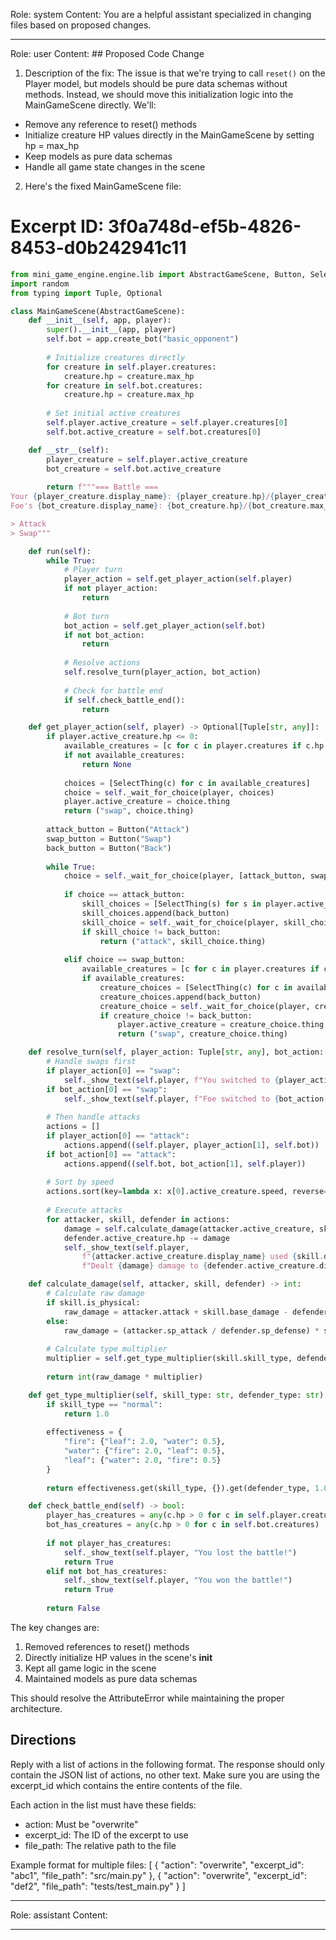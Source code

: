 Role: system
Content: You are a helpful assistant specialized in changing files based on proposed changes.
__________________
Role: user
Content: ## Proposed Code Change
1. Description of the fix:
The issue is that we're trying to call `reset()` on the Player model, but models should be pure data schemas without methods. Instead, we should move this initialization logic into the MainGameScene directly. We'll:

- Remove any reference to reset() methods
- Initialize creature HP values directly in the MainGameScene by setting hp = max_hp
- Keep models as pure data schemas
- Handle all game state changes in the scene

2. Here's the fixed MainGameScene file:

# Excerpt ID: 3f0a748d-ef5b-4826-8453-d0b242941c11
```python main_game/scenes/main_game_scene.py
from mini_game_engine.engine.lib import AbstractGameScene, Button, SelectThing
import random
from typing import Tuple, Optional

class MainGameScene(AbstractGameScene):
    def __init__(self, app, player):
        super().__init__(app, player)
        self.bot = app.create_bot("basic_opponent")
        
        # Initialize creatures directly
        for creature in self.player.creatures:
            creature.hp = creature.max_hp
        for creature in self.bot.creatures:
            creature.hp = creature.max_hp
            
        # Set initial active creatures
        self.player.active_creature = self.player.creatures[0]
        self.bot.active_creature = self.bot.creatures[0]

    def __str__(self):
        player_creature = self.player.active_creature
        bot_creature = self.bot.active_creature
        
        return f"""=== Battle ===
Your {player_creature.display_name}: {player_creature.hp}/{player_creature.max_hp} HP
Foe's {bot_creature.display_name}: {bot_creature.hp}/{bot_creature.max_hp} HP

> Attack
> Swap"""

    def run(self):
        while True:
            # Player turn
            player_action = self.get_player_action(self.player)
            if not player_action:
                return
                
            # Bot turn
            bot_action = self.get_player_action(self.bot)
            if not bot_action:
                return
                
            # Resolve actions
            self.resolve_turn(player_action, bot_action)
            
            # Check for battle end
            if self.check_battle_end():
                return

    def get_player_action(self, player) -> Optional[Tuple[str, any]]:
        if player.active_creature.hp <= 0:
            available_creatures = [c for c in player.creatures if c.hp > 0 and c != player.active_creature]
            if not available_creatures:
                return None
            
            choices = [SelectThing(c) for c in available_creatures]
            choice = self._wait_for_choice(player, choices)
            player.active_creature = choice.thing
            return ("swap", choice.thing)
            
        attack_button = Button("Attack")
        swap_button = Button("Swap")
        back_button = Button("Back")
        
        while True:
            choice = self._wait_for_choice(player, [attack_button, swap_button])
            
            if choice == attack_button:
                skill_choices = [SelectThing(s) for s in player.active_creature.skills]
                skill_choices.append(back_button)
                skill_choice = self._wait_for_choice(player, skill_choices)
                if skill_choice != back_button:
                    return ("attack", skill_choice.thing)
                    
            elif choice == swap_button:
                available_creatures = [c for c in player.creatures if c.hp > 0 and c != player.active_creature]
                if available_creatures:
                    creature_choices = [SelectThing(c) for c in available_creatures]
                    creature_choices.append(back_button)
                    creature_choice = self._wait_for_choice(player, creature_choices)
                    if creature_choice != back_button:
                        player.active_creature = creature_choice.thing
                        return ("swap", creature_choice.thing)

    def resolve_turn(self, player_action: Tuple[str, any], bot_action: Tuple[str, any]):
        # Handle swaps first
        if player_action[0] == "swap":
            self._show_text(self.player, f"You switched to {player_action[1].display_name}!")
        if bot_action[0] == "swap":
            self._show_text(self.player, f"Foe switched to {bot_action[1].display_name}!")
            
        # Then handle attacks
        actions = []
        if player_action[0] == "attack":
            actions.append((self.player, player_action[1], self.bot))
        if bot_action[0] == "attack":
            actions.append((self.bot, bot_action[1], self.player))
            
        # Sort by speed
        actions.sort(key=lambda x: x[0].active_creature.speed, reverse=True)
        
        # Execute attacks
        for attacker, skill, defender in actions:
            damage = self.calculate_damage(attacker.active_creature, skill, defender.active_creature)
            defender.active_creature.hp -= damage
            self._show_text(self.player, 
                f"{attacker.active_creature.display_name} used {skill.display_name}! "
                f"Dealt {damage} damage to {defender.active_creature.display_name}!")

    def calculate_damage(self, attacker, skill, defender) -> int:
        # Calculate raw damage
        if skill.is_physical:
            raw_damage = attacker.attack + skill.base_damage - defender.defense
        else:
            raw_damage = (attacker.sp_attack / defender.sp_defense) * skill.base_damage
            
        # Calculate type multiplier
        multiplier = self.get_type_multiplier(skill.skill_type, defender.creature_type)
        
        return int(raw_damage * multiplier)

    def get_type_multiplier(self, skill_type: str, defender_type: str) -> float:
        if skill_type == "normal":
            return 1.0
            
        effectiveness = {
            "fire": {"leaf": 2.0, "water": 0.5},
            "water": {"fire": 2.0, "leaf": 0.5},
            "leaf": {"water": 2.0, "fire": 0.5}
        }
        
        return effectiveness.get(skill_type, {}).get(defender_type, 1.0)

    def check_battle_end(self) -> bool:
        player_has_creatures = any(c.hp > 0 for c in self.player.creatures)
        bot_has_creatures = any(c.hp > 0 for c in self.bot.creatures)
        
        if not player_has_creatures:
            self._show_text(self.player, "You lost the battle!")
            return True
        elif not bot_has_creatures:
            self._show_text(self.player, "You won the battle!")
            return True
            
        return False
```

The key changes are:
1. Removed references to reset() methods
2. Directly initialize HP values in the scene's __init__
3. Kept all game logic in the scene
4. Maintained models as pure data schemas

This should resolve the AttributeError while maintaining the proper architecture.

## Directions
Reply with a list of actions in the following format. The response should only contain the JSON list of actions, no other text.
Make sure you are using the excerpt_id which contains the entire contents of the file.

Each action in the list must have these fields:
- action: Must be "overwrite"
- excerpt_id: The ID of the excerpt to use
- file_path: The relative path to the file

Example format for multiple files:
[
    {
        "action": "overwrite",
        "excerpt_id": "abc1",
        "file_path": "src/main.py"
    },
    {
        "action": "overwrite",
        "excerpt_id": "def2",
        "file_path": "tests/test_main.py"
    }
]
__________________
Role: assistant
Content: 
__________________

